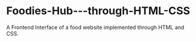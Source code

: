 # Foodies-Hub---through-HTML-CSS
A Frontend Interface of a food website implemented through HTML and CSS.
